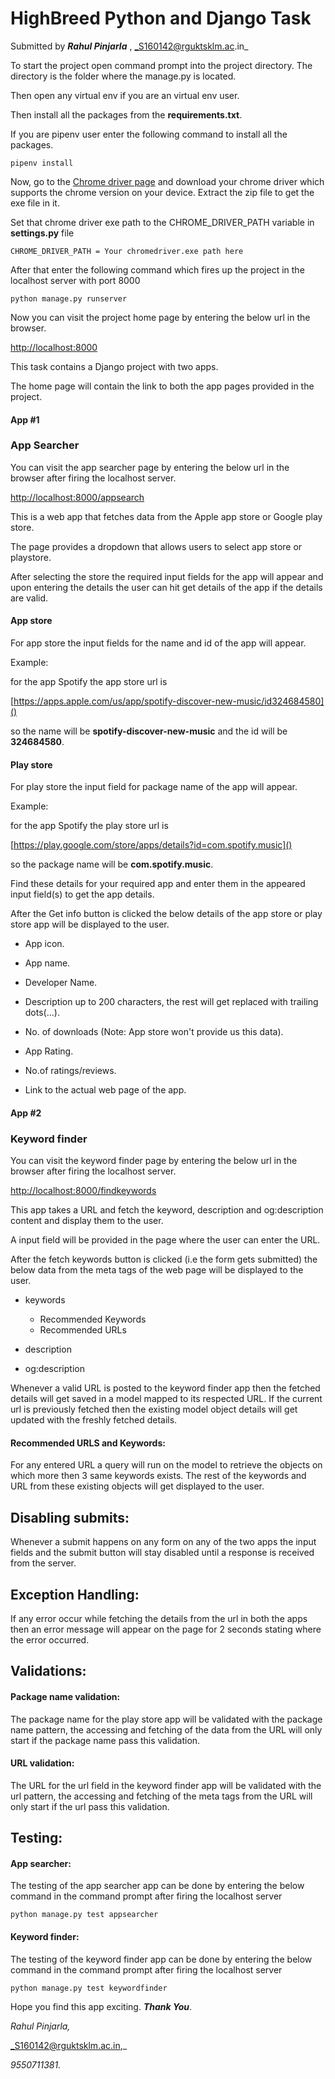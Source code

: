 # HighBreed Python and Django Task

Submitted by _**Rahul Pinjarla**_ , _S160142@rguktsklm.ac.in_

To start the project open command prompt into the project directory.
The directory is the folder where the manage.py is located.

Then open any virtual env if you are an virtual env user.

Then install all the packages from the **requirements.txt**.

If you are pipenv user enter the following command to install all the packages.

`pipenv install`

Now, go to the [Chrome driver page](https://chromedriver.chromium.org/downloads) and download your chrome driver which supports the chrome version on your device.
Extract the zip file to get the exe file in it.

Set that chrome driver exe path to the CHROME_DRIVER_PATH variable in **settings.py** file

`CHROME_DRIVER_PATH = Your chromedriver.exe path here`

After that enter the following command which fires up the project in the localhost server with port 8000

`python manage.py runserver`

Now you can visit the project home page by entering the below url in the browser.

[http://localhost:8000](http://localhost:8000)

This task contains a Django project with two apps.

The home page will contain the link to both the app pages provided in the project.


#### App \#1

### App Searcher

You can visit the app searcher page by entering the below url in the browser after firing the localhost server.

[http://localhost:8000/appsearch](http://localhost:8000/appsearch)

This is a web app that fetches data from the Apple app store or Google play store.

The page provides a dropdown that allows users to select app store or playstore.

After selecting the store the required input fields for the app will appear and upon entering the details the user can hit get details of the app if the details are valid.

#### App store

For app store the input fields for the name and id of the app will appear.

Example:

for the app Spotify the app store url is 
 
 [https://apps.apple.com/us/app/spotify-discover-new-music/id324684580]()

so the name will be **spotify-discover-new-music** and the id will be **324684580**.
#### Play store
For play store the input field for package name of the app will appear.

Example:
 
 for the app Spotify the play store url is
 
 [https://play.google.com/store/apps/details?id=com.spotify.music]()
 
so the package name will be **com.spotify.music**.

Find these details for your required app and enter them in the appeared input field(s) to get the app details.

After the Get info button is clicked the below details of the app store or play store app will be displayed to the user.

- App icon.

- App name.

- Developer Name.

- Description up to 200 characters, the rest will get replaced with trailing dots(...).

- No. of downloads (Note: App store won't provide us this data).

- App Rating.

- No.of ratings/reviews.

- Link to the actual web page of the app.


#### App \#2

### Keyword finder

You can visit the keyword finder page by entering the below url in the browser after firing the localhost server.

[http://localhost:8000/findkeywords](http://localhost:8000/findkwywords)

This app takes a URL and fetch the keyword, description and og:description content and display them to the user.

A input field will be provided in the page where the user can enter the URL.

After the fetch keywords button is clicked (i.e the form gets submitted) the below data from the meta tags of the web page will be displayed to the user.

- keywords
    - Recommended Keywords
    - Recommended URLs

- description

- og:description

Whenever a valid URL is posted to the keyword finder app then the fetched details will get saved in a model mapped to its respected URL. If the current url is previously fetched then the existing model object details will get updated with the freshly fetched details.

#### Recommended URLS and Keywords:

For any entered URL a query will run on the model to retrieve the objects on which more then 3 same keywords exists. The rest of the keywords and URL from these existing objects will get displayed to the user.


## Disabling submits:

Whenever a submit happens on any form on any of the two apps the input fields and the submit button will stay disabled until a response is received from the server.

## Exception Handling:

If any error occur while fetching the details from the url in both the apps then an error message will appear on the page for 2 seconds stating where the error occurred.

## Validations:

#### Package name validation:

The package name for the play store app will be validated with the package name pattern, the accessing and fetching of the data from the URL will only start if the package name pass this validation.

#### URL validation:

The URL for the url field in the keyword finder app will be validated with the url pattern, the accessing and fetching of the meta tags from the URL will only start if the url pass this validation.


## Testing:

#### App searcher:
The testing of the app searcher app can be done by entering the below command in the command prompt after firing the localhost server

`python manage.py test appsearcher`

#### Keyword finder:
The testing of the keyword finder app can be done by entering the below command in the command prompt after firing the localhost server

`python manage.py test keywordfinder`

Hope you find this app exciting. **_Thank You_**.

_Rahul Pinjarla,_

_S160142@rguktsklm.ac.in,_

_9550711381._
